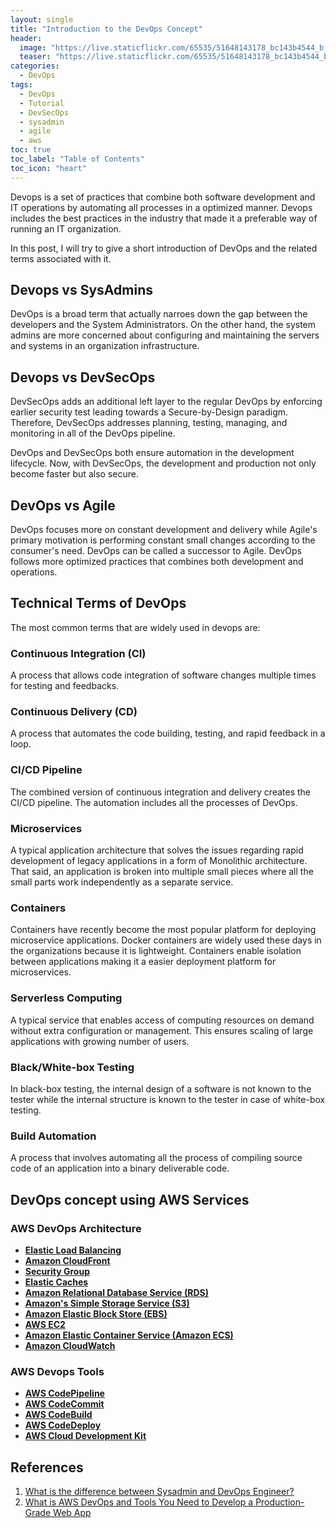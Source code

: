 ```yaml
---
layout: single
title: "Introduction to the DevOps Concept"
header:
  image: "https://live.staticflickr.com/65535/51648143178_bc143b4544_b.jpg"
  teaser: "https://live.staticflickr.com/65535/51648143178_bc143b4544_b.jpg"
categories:
  - DevOps
tags:
  - DevOps
  - Tutorial
  - DevSecOps
  - sysadmin
  - agile
  - aws
toc: true
toc_label: "Table of Contents"
toc_icon: "heart"
---
```




Devops is a set of practices that combine both software development and IT operations by automating all processes in a optimized manner. Devops includes the best practices in the industry that made it a preferable way of running an IT organization.

In this post, I will try to give a short introduction of DevOps and the related terms associated with it.

## Devops vs SysAdmins
DevOps is a broad term that actually narroes down the gap between the developers and the System Administrators. On the other hand, the system admins are more concerned about configuring and maintaining the servers and systems in an organization infrastructure.

## Devops vs DevSecOps
DevSecOps adds an additional left layer to the regular DevOps by enforcing earlier security test leading towards a Secure-by-Design paradigm. Therefore, DevSecOps addresses planning, testing,  managing, and monitoring in all of the DevOps pipeline. 

DevOps and DevSecOps both ensure automation in the development lifecycle. Now, with DevSecOps, the development and production not only become faster but also secure.

## DevOps vs Agile
DevOps focuses more on constant development and delivery while Agile's primary motivation is performing constant small changes according to the consumer's need. DevOps can be called a successor to Agile. DevOps follows more optimized practices that combines both development and operations.

## Technical Terms of DevOps
The most common terms that are widely used in devops are:
### Continuous Integration (CI)
A process that allows code integration of software changes multiple times for testing and feedbacks.

### Continuous Delivery (CD)
A process that automates the code building, testing, and rapid feedback in a loop. 

### CI/CD Pipeline
The combined version of continuous integration and delivery creates the CI/CD pipeline. The automation includes all the processes of DevOps.

### Microservices
A typical application architecture that solves the issues regarding rapid development of legacy applications in a form of Monolithic architecture. That said, an application is broken into multiple small pieces where all the small parts work independently as a separate service.

### Containers
Containers have recently become the most popular platform for deploying microservice applications. Docker containers are widely used these days in the organizations because it is lightweight. Containers enable isolation between applications making it a easier deployment platform for microservices.

### Serverless Computing
A typical service that enables access of computing resources on demand without extra configuration or management. This ensures scaling of large applications with growing number of users.

### Black/White-box Testing
In black-box testing, the internal design of a software is not known to the tester while the internal structure is known to the tester in case of white-box testing.


### Build Automation
A process that involves automating all the process of compiling source code of an application into a binary deliverable code.




## DevOps concept using AWS Services
###  **AWS DevOps Architecture**
- [**Elastic Load Balancing**](https://aws.amazon.com/elasticloadbalancing/)
- [**Amazon CloudFront**](https://aws.amazon.com/cloudfront/)
- [**Security Group**](https://docs.aws.amazon.com/vpc/latest/userguide/VPC_SecurityGroups.html)
- [**Elastic Caches**](https://aws.amazon.com/elasticache/)
- [**Amazon Relational Database Service (RDS)**](https://aws.amazon.com/rds/)
- [**Amazon's Simple Storage Service (S3)**](https://aws.amazon.com/s3/)
- [**Amazon Elastic Block Store (EBS)**](https://aws.amazon.com/ebs/)
- [**AWS EC2**](https://aws.amazon.com/ec2/)
- [**Amazon Elastic Container Service (Amazon ECS)**](https://aws.amazon.com/ecs)
- [**Amazon CloudWatch**](https://aws.amazon.com/cloudwatch/)

### AWS Devops Tools
-   [**AWS CodePipeline**](https://aws.amazon.com/codepipeline/?c=dv&sec=srv "AWS CodePipeline.")
-   [**AWS CodeCommit**](https://aws.amazon.com/codecommit/)
-   [**AWS CodeBuild**](https://aws.amazon.com/codebuild/?c=dv&sec=srv "AWS CodeBuild.")
-   [**AWS CodeDeploy**](https://aws.amazon.com/codedeploy/?c=dv&sec=srv "AWS CodeDeploy.")
-  [**AWS Cloud Development Kit**](https://aws.amazon.com/cdk/?c=dv&sec=srv "AWS Cloud Development Kit.")

## References
1. [What is the difference between Sysadmin and DevOps Engineer?](https://devops.stackexchange.com/questions/157/what-is-the-difference-between-sysadmin-and-devops-engineer)
3. [What is AWS DevOps and Tools You Need to Develop a Production-Grade Web App](https://www.simplilearn.com/what-is-aws-devops-article)
<!--stackedit_data:
eyJoaXN0b3J5IjpbMTQ5NjM2MDg1OF19
-->
